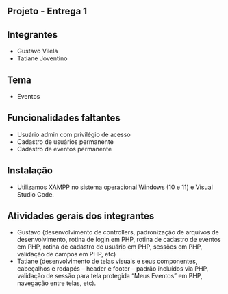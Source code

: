 ## Projeto - Entrega 1

## Integrantes
- Gustavo Vilela
- Tatiane Joventino

## Tema
- Eventos

## Funcionalidades faltantes
- Usuário admin com privilégio de acesso
- Cadastro de usuários permanente
- Cadastro de eventos permanente

## Instalação
- Utilizamos XAMPP no sistema operacional Windows (10 e 11) e Visual Studio Code.

## Atividades gerais dos integrantes
- Gustavo (desenvolvimento de controllers, padronização de arquivos de desenvolvimento, rotina de login em PHP, rotina de cadastro de eventos em PHP, rotina de cadastro de usuário em PHP, sessões em PHP, validação de campos em PHP, etc)
- Tatiane (desenvolvimento de telas visuais e seus componentes, cabeçalhos e rodapés – header e footer – padrão incluídos via PHP, validação de sessão para tela protegida “Meus Eventos” em PHP, navegação entre telas, etc).

